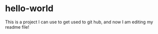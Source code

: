 # hello-world
This is a project I can use to get used to git hub, and now I am editing my readme file!
